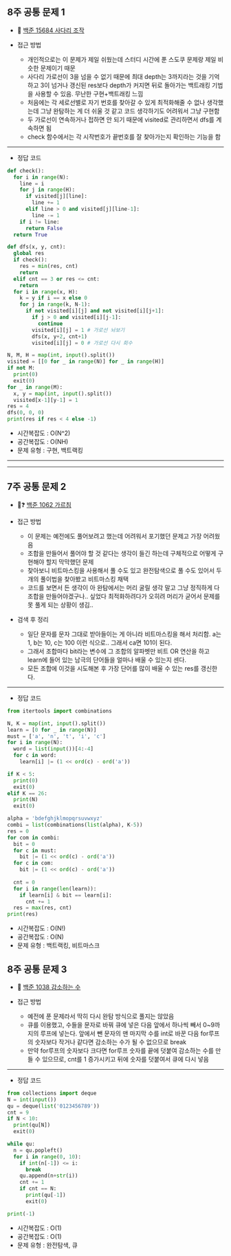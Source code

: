 ## 8주 공통 문제 1
* 🥇 [백준 15684 사다리 조작](https://www.acmicpc.net/problem/15684)

* 접근 방법
	* 개인적으로는 이 문제가 제일 쉬웠는데 스터디 시간에 푼 스도쿠 문제랑 제일 비슷한 문제이기 때문
  * 사다리 가로선이 3을 넘을 수 없기 때문에 최대 depth는 3까지라는 것을 기억하고 3이 넘거나 갱신된 res보다 depth가 커지면 뒤로 돌아가는 백트래킹 기법을 사용할 수 있음. 무난한 구현+백트래킹 느낌
  * 처음에는 각 세로선별로 자기 번호를 찾아갈 수 있게 최적화해줄 수 없나 생각했는데 그냥 완탐하는 게 더 쉬울 것 같고 코드 생각하기도 어려워서 그냥 구현함
  * 두 가로선이 연속하거나 접하면 안 되기 때문에 visited로 관리하면서 dfs를 계속하면 됨
  * check 함수에서는 각 시작번호가 끝번호를 잘 찾아가는지 확인하는 기능을 함
   
---
* 정답 코드
```python
def check():
  for i in range(N):
    line = i
    for j in range(H):
      if visited[j][line]:
        line += 1
      elif line > 0 and visited[j][line-1]:
        line -= 1
    if i != line:
      return False
  return True

def dfs(x, y, cnt):
  global res
  if check():
    res = min(res, cnt)
    return
  elif cnt == 3 or res <= cnt:
    return
  for i in range(x, H):
    k = y if i == x else 0
    for j in range(k, N-1):
      if not visited[i][j] and not visited[i][j+1]:
        if j > 0 and visited[i][j-1]:
          continue
        visited[i][j] = 1 # 가로선 놔보기
        dfs(x, y+2, cnt+1)
        visited[i][j] = 0 # 가로선 다시 회수

N, M, H = map(int, input().split())
visited = [[0 for _ in range(N)] for _ in range(H)]
if not M:
  print(0)
  exit(0)
for _ in range(M):
  x, y = map(int, input().split())
  visited[x-1][y-1] = 1
res = 4
dfs(0, 0, 0)
print(res if res < 4 else -1)
```
- 시간복잡도 : O(N^2)
- 공간복잡도 : O(NH)
- 문제 유형 : 구현, 백트랙킹
---
---
## 7주 공통 문제 2
* 🥇❓ [백준 1062 가르침](https://www.acmicpc.net/problem/1062)
* 접근 방법
	* 이 문제는 예전에도 풀어보려고 했는데 어려워서 포기했던 문제고 가장 어려웠음
  * 조합을 만들어서 풀어야 할 것 같다는 생각이 들긴 하는데 구체적으로 어떻게 구현해야 할지 막막했던 문제
  * 찾아보니 비트마스킹을 사용해서 풀 수도 있고 완전탐색으로 풀 수도 있어서 두 개의 풀이법을 찾아봤고 비트마스킹 채택
  * 코드를 보면서 든 생각이 아 완탐에서는 머리 굴릴 생각 말고 그냥 정직하게 다 조합을 만들어야겠구나.. 싶었다 최적화하려다가 오히려 머리가 굳어서 문제를 못 풀게 되는 상황이 생김..
  
* 검색 후 정리
  * 일단 문자를 문자 그대로 받아들이는 게 아니라 비트마스킹을 해서 처리함. a는 1, b는 10, c는 100 이런 식으로.. 그래서 ca면 101이 된다.
  * 그래서 조합마다 bit라는 변수에 그 조합의 알파벳만 비트 OR 연산을 하고 learn에 들어 있는 남극의 단어들을 얼마나 배울 수 있는지 센다.
  * 모든 조합에 이것을 시도해본 후 가장 단어를 많이 배울 수 있는 res를 갱신한다. 
---
* 정답 코드
```python
from itertools import combinations

N, K = map(int, input().split())
learn = [0 for _ in range(N)]
must = ['a', 'n', 't', 'i', 'c']
for i in range(N):
  word = list(input())[4:-4]
  for c in word:
    learn[i] |= (1 << ord(c) - ord('a'))

if K < 5:
  print(0)
  exit(0)
elif K == 26:
  print(N)
  exit(0)

alpha = 'bdefghjklmopqrsuvwxyz'
combi = list(combinations(list(alpha), K-5))
res = 0
for com in combi:
  bit = 0
  for c in must:
    bit |= (1 << ord(c) - ord('a'))
  for c in com:
    bit |= (1 << ord(c) - ord('a'))
    
  cnt = 0
  for i in range(len(learn)):
    if learn[i] & bit == learn[i]:
      cnt += 1
  res = max(res, cnt)
print(res)
```
- 시간복잡도 : O(N!)
- 공간복잡도 : O(N)
- 문제 유형 : 백트랙킹, 비트마스크

## 8주 공통 문제 3
* 🥇 [백준 1038 감소하는 수](https://www.acmicpc.net/problem/1038)
  
* 접근 방법
	* 예전에 푼 문제라서 딱히 다시 완탐 방식으로 풀지는 않았음
  * 큐를 이용했고, 수들을 문자로 바꿔 큐에 넣은 다음 앞에서 하나씩 빼서 0~9까지의 루프에 넣는다. 앞에서 뺀 문자의 맨 마지막 수를 int로 바꾼 다음 for루프의 숫자보다 작거나 같다면 감소하는 수가 될 수 없으므로 break
  * 만약 for루프의 숫자보다 크다면 for루프 숫자를 끝에 덧붙여 감소하는 수를 만들 수 있으므로, cnt를 1 증가시키고 뒤에 숫자를 덧붙여서 큐에 다시 넣음
  
---
* 정답 코드
```python
from collections import deque
N = int(input())
qu = deque(list('0123456789'))
cnt = 9
if N < 10:
  print(qu[N])
  exit(0)

while qu:
  n = qu.popleft()
  for i in range(0, 10):
    if int(n[-1]) <= i:
      break
    qu.append(n+str(i))
    cnt += 1
    if cnt == N:
      print(qu[-1])
      exit(0)

print(-1)
```
- 시간복잡도 : O(1) 
- 공간복잡도 : O(1)
- 문제 유형 : 완전탐색, 큐
